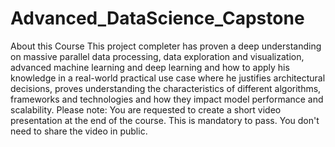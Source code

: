 # Advanced_DataScience_Capstone
About this Course This project completer has proven a deep understanding on massive parallel data processing, data exploration and visualization, advanced machine learning and deep learning and how to apply his knowledge in a real-world practical use case where he justifies architectural decisions, proves understanding the characteristics of different algorithms, frameworks and technologies and how they impact model performance and scalability.   Please note: You are requested to create a short video presentation at the end of the course. This is mandatory to pass. You don't need to share the video in public.
